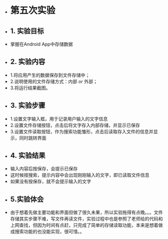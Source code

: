 ﻿+ # 第五次实验  
+ ## 1. 实验目标  
+ 掌握在Android App中存储数据 
+ ## 2. 实验内容  
+ 1.将应用产生的数据保存到文件存储中；
+ 2.说明使用的文件存储方式：内部 or 外部；
+ 3.将运行结果截图。 
+ ## 3. 实验步骤
+ 1.设置文字输入框，用于记录用户输入的文字信息  
+ 2.设置文件存储按钮，点击后将文字存入内部存储，并显示已保存 
+ 3.设置文件读取按钮，作为搜索功能雏形，点击后读取存入文件的信息并显示，同时跳转界面 
+ ## 4. 实验结果  
+ 输入内容后按保存，会提示已保存
+ 这时候按搜索，提示内容中会出现刚刚输入的文字，即已读取文件信息
+ 如果没有按保存，就不会提示输入的文字
+ ## 5.实验体会
+ 由于想着先做主要功能和界面但做了很久未果，所以实验拖得有点晚。。。文件存储其实步骤不难，写文件再读文件，实验过程中也是参照了老师给的代码和上网查找，但因为时间有点赶，只完成了简单的存储读取功能，本来是想着做成搜索功能的也没能实现，很可惜。。
